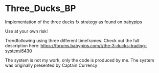 # Three_Ducks_BP
Implementation of the three ducks fx strategy as found on babypips

Use at your own risk!

Trendfollowing using three different timeframes. Check out the full description here:
https://forums.babypips.com/t/the-3-ducks-trading-system/6430

The system is not my work, only the code is produced by me. The system was originally presented by Captain Currency